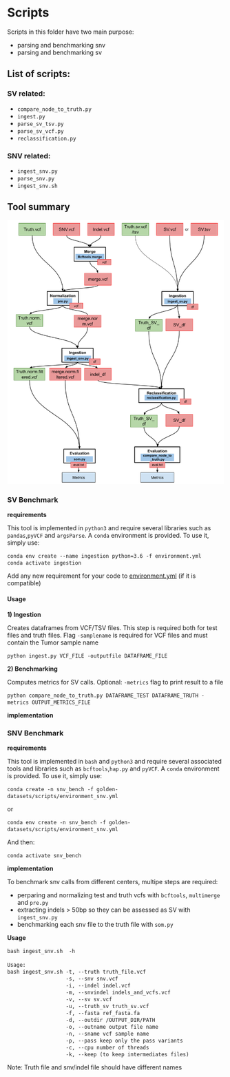 # Scripts

Scripts in this folder have two main purpose:
- parsing and benchmarking snv
- parsing and benchmarking sv

## List of scripts:
### SV related:
- `compare_node_to_truth.py`
- `ingest.py`
- `parse_sv_tsv.py`
- `parse_sv_vcf.py`
- `reclassification.py`

### SNV related:

- `ingest_snv.py`
- `parse_snv.py`
- `ingest_snv.sh`

## Tool summary

<center>
<img src="../docs/flowchart.png" alt="flowchart" width="700px"/>
</center>


### SV Benchmark

**requirements**

This tool is implemented in `python3` and require several libraries such as `pandas`,`pyVCF` and `argsParse`.
A `conda` environment is provided.
To use it, simply use:

```shell
conda env create --name ingestion python=3.6 -f environment.yml
conda activate ingestion
```

Add any new requirement for your code to [environment.yml](https://github.com/EUCANCan/golden-datasets/blob/devel/scripts/environment.yml) (if it is compatible)

#### Usage

**1) Ingestion**

Creates dataframes from VCF/TSV files. This step is required both for test files and truth files.
Flag `-samplename` is required for VCF files and must contain the Tumor sample name

```shell
python ingest.py VCF_FILE -outputfile DATAFRAME_FILE
```


**2) Benchmarking**

Computes metrics for SV calls. Optional: `-metrics` flag to print result to a file

```shell
python compare_node_to_truth.py DATAFRAME_TEST DATAFRAME_TRUTH -metrics OUTPUT_METRICS_FILE
```

**implementation**

### SNV Benchmark

**requirements**

This tool is implemented in `bash` and `python3` and require several associated tools and libraries such as `bcftools`,`hap.py` and `pyVCF`.
A `conda` environment is provided.
To use it, simply use:

```shell
conda create -n snv_bench -f golden-datasets/scripts/environment_snv.yml
```
or
```
conda env create -n snv_bench -f golden-datasets/scripts/environment_snv.yml
```
And then:
```
conda activate snv_bench
```

**implementation**

To benchmark snv calls from different centers, multipe steps are required:

- perparing and normalizing test and truth vcfs with `bcftools`, `multimerge` and `pre.py`
- extracting indels > 50bp so they can be assessed as SV with `ingest_snv.py`
- benchmarking each snv file to the truth file with `som.py`

**Usage**


```
bash ingest_snv.sh  -h

Usage:
bash ingest_snv.sh -t, --truth truth_file.vcf
                   -s, --snv snv.vcf
                   -i, --indel indel.vcf
                   -m, --snvindel indels_and_vcfs.vcf
                   -v, --sv sv.vcf
                   -u, --truth_sv truth_sv.vcf
                   -f, --fasta ref_fasta.fa
                   -d, --outdir /OUTPUT_DIR/PATH
                   -o, --outname output file name
                   -n, --sname vcf sample name
                   -p, --pass keep only the pass variants
                   -c, --cpu number of threads
                   -k, --keep (to keep intermediates files)
```
Note: Truth file and snv/indel file should have different names
